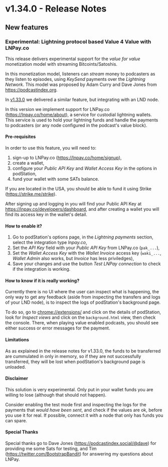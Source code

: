 # v1.34.0 - Release Notes

## New features

### Experimental: Lightning protocol based Value 4 Value with LNPay.co

This release delivers experimental support for the _value for value_ monetization model with streaming Bitcoints/Satoshis.

In this monetization model, listeners can _stream_ money to podcasters as they listen to episodes, using _KeySend_ payments over the _Lightning Network_. This model was proposed by Adam Curry and Dave Jones from https://podcastindex.org.

In [v1.33.0](./v1.33.0.md) we delivered a similar feature, but integrating with an LND node.

In this version we implement support for LNPay.co (<https://lnpay.co/home/about>), a service for custodial lightning wallets.  
This service is used to hold your lightning funds and handle the payments to podcasters (or any node configured in the podcast's value block).

#### Pre-requisites

In order to use this feature, you will need to: 
1. sign-up to LNPay.co (https://lnpay.co/home/signup), 
2. create a wallet,
3. configure your _Public API Key_ and _Wallet Access Key_ in the options in podStation,
4. fund your wallet with some SATs balance.
  
If you are located in the USA, you should be able to fund it using Strike (<https://strike.me/strike>).  

After signing up and logging in you will find your Public API Key at <https://lnpay.co/developers/dashboard>, and after creating a wallet you will find its access key in the wallet's detail.

#### How to enable it?

1. Go to podStation's options page, in the _Lightning payments_ section, select the integration type _lnpay.co_,
2. Set the _API Key_ field with your _Public API Key_ from LNPay.co (`pak_...`),
3. Set the _Wallet Access Key_ with the _Wallet Invoice_ access key (`waki_...`, _Wallet Admin_ also works, but _Invoice_ has less priviledges),
4. Save your changes and use the button _Test LNPay connection_ to check if the integration is working.

#### How to know if it is really working?

Currently there is no UI where the user can inspect what is happening, the only way to get any feedback (aside from inspecting the transfers and logs of your LND node), is to inspect the logs of podStation's background page.

To do so, go to <chrome://extensions/> and click on the details of podStation, look for _Inspect views_ and click on the `background.html` view, then check the console. There, when playing value enabled podcasts, you should see either success or error messages for the payment.

#### Limitations

As as explained in the release notes for v1.33.0, the funds to be transferred are cummulated in only in memory, so if they are not successfully transferred, they will be lost when podStation's background page is unloaded.

#### Disclaimer

This solution is very experimental. Only put in your wallet funds you are willing to lose (although that should not happen).

Consider enabling the test mode first and inspecting the logs for the payments that _would have been sent_, and check if the values are ok, before you use it for real. If possible, connect it with a node that only has funds you can spare.

#### Special Thanks

Special thanks go to Dave Jones (<https://podcastindex.social/@dave>) for providing me some Sats for testing, and Tim (<https://twitter.com/BootstrapBandit>) for answering my questions about LNPay.
